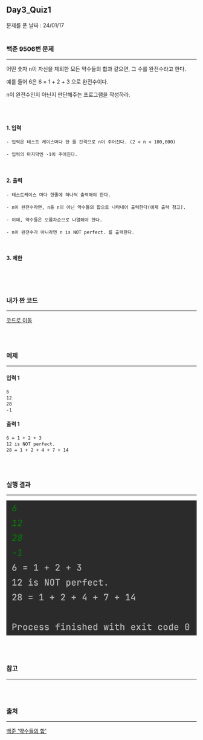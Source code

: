 ## Day3_Quiz1
문제를 푼 날짜 : 24/01/17
<br />
<br />

### 백준 9506번 문제
---
어떤 숫자 n이 자신을 제외한 모든 약수들의 합과 같으면, 그 수를 완전수라고 한다.

예를 들어 6은 6 = 1 + 2 + 3 으로 완전수이다.

n이 완전수인지 아닌지 판단해주는 프로그램을 작성하라.

<br />
<br />

#### 1. 입력
```
- 입력은 테스트 케이스마다 한 줄 간격으로 n이 주어진다. (2 < n < 100,000)

- 입력의 마지막엔 -1이 주어진다.
```


<br />

#### 2. 출력
```
- 테스트케이스 마다 한줄에 하나씩 출력해야 한다.

- n이 완전수라면, n을 n이 아닌 약수들의 합으로 나타내어 출력한다(예제 출력 참고).

- 이때, 약수들은 오름차순으로 나열해야 한다.

- n이 완전수가 아니라면 n is NOT perfect. 를 출력한다.
```
<br />

#### 3. 제한
```

```

<br />
<br />

### 내가 짠 코드
---
[코드로 이동](/algorithm-study-project/src/w7/d3/SumOfAliquot.java)

<br />
<br />


### 예제
---
#### 입력 1
```
6
12
28
-1
```
#### 출력 1
```
6 = 1 + 2 + 3
12 is NOT perfect.
28 = 1 + 2 + 4 + 7 + 14
```

<br />
<br />



### 실행 결과
---
![images-001](/W7/images/d3_q9506.png)

<br />
<br />

### 참고
---


<br />
<br />

### 출처
---
[백준 '약수들의 합'](https://www.acmicpc.net/problem/9506)